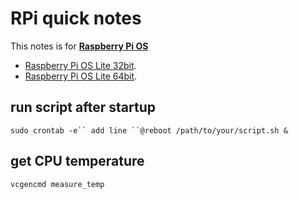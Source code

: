 # RPi quick notes
This notes is for [__Raspberry Pi OS__](https://www.raspberrypi.org/software/) 
* [Raspberry Pi OS Lite 32bit](https://downloads.raspberrypi.org/raspios_lite_armhf/images/).
* [Raspberry Pi OS Lite 64bit](https://downloads.raspberrypi.org/raspios_lite_arm64/images/). 

## run script after startup
```
sudo crontab -e`` add line ``@reboot /path/to/your/script.sh &
```

## get CPU temperature
```
vcgencmd measure_temp
```